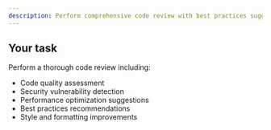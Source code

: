 ```yaml
---
description: Perform comprehensive code review with best practices suggestions
---
```


## Your task

Perform a thorough code review including:
- Code quality assessment
- Security vulnerability detection
- Performance optimization suggestions
- Best practices recommendations
- Style and formatting improvements
